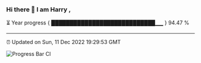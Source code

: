 ### Hi there 👋 I am Harry , 

⏳ Year progress { ████████████████████████████▁▁ } 94.47 %

---

⏰ Updated on Sun, 11 Dec 2022 19:29:53 GMT

![Progress Bar CI](https://github.com/duykhang68/duykhang68/workflows/Progress%20Bar%20CI/badge.svg)
